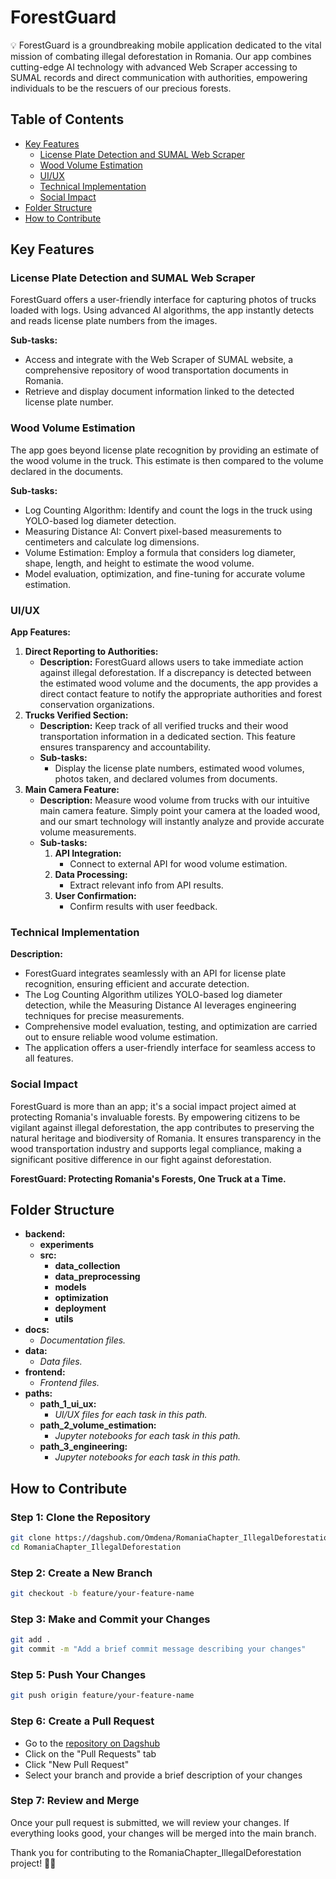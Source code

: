# ForestGuard

💡 ForestGuard is a groundbreaking mobile application dedicated to the vital mission of combating illegal deforestation in Romania. Our app combines cutting-edge AI technology with advanced Web Scraper accessing to SUMAL records and direct communication with authorities, empowering individuals to be the rescuers of our precious forests.

## Table of Contents
- [Key Features](#key-features)
  - [License Plate Detection and SUMAL Web Scraper](#license-plate-detection-and-sumal-web-scraper)
  - [Wood Volume Estimation](#wood-volume-estimation)
  - [UI/UX](#uiux)
  - [Technical Implementation](#technical-implementation)
  - [Social Impact](#social-impact)
- [Folder Structure](#folder-structure)
- [How to Contribute](#how-to-contribute)

## Key Features
### License Plate Detection and SUMAL Web Scraper
ForestGuard offers a user-friendly interface for capturing photos of trucks loaded with logs. Using advanced AI algorithms, the app instantly detects and reads license plate numbers from the images.

**Sub-tasks:**
- Access and integrate with the Web Scraper of SUMAL website, a comprehensive repository of wood transportation documents in Romania.
- Retrieve and display document information linked to the detected license plate number.

### Wood Volume Estimation
The app goes beyond license plate recognition by providing an estimate of the wood volume in the truck. This estimate is then compared to the volume declared in the documents.

**Sub-tasks:**
- Log Counting Algorithm: Identify and count the logs in the truck using YOLO-based log diameter detection.
- Measuring Distance AI: Convert pixel-based measurements to centimeters and calculate log dimensions.
- Volume Estimation: Employ a formula that considers log diameter, shape, length, and height to estimate the wood volume.
- Model evaluation, optimization, and fine-tuning for accurate volume estimation.

### UI/UX
**App Features:**
1. **Direct Reporting to Authorities:**
   - **Description:** ForestGuard allows users to take immediate action against illegal deforestation. If a discrepancy is detected between the estimated wood volume and the documents, the app provides a direct contact feature to notify the appropriate authorities and forest conservation organizations.
2. **Trucks Verified Section:**
   - **Description:** Keep track of all verified trucks and their wood transportation information in a dedicated section. This feature ensures transparency and accountability.
   - **Sub-tasks:**
     - Display the license plate numbers, estimated wood volumes, photos taken, and declared volumes from documents.
3. **Main Camera Feature:**
   - **Description:** Measure wood volume from trucks with our intuitive main camera feature. Simply point your camera at the loaded wood, and our smart technology will instantly analyze and provide accurate volume measurements.
   - **Sub-tasks:**
     1. **API Integration:**
        - Connect to external API for wood volume estimation.
     2. **Data Processing:**
        - Extract relevant info from API results.
     3. **User Confirmation:**
        - Confirm results with user feedback.

### Technical Implementation
**Description:**
- ForestGuard integrates seamlessly with an API for license plate recognition, ensuring efficient and accurate detection.
- The Log Counting Algorithm utilizes YOLO-based log diameter detection, while the Measuring Distance AI leverages engineering techniques for precise measurements.
- Comprehensive model evaluation, testing, and optimization are carried out to ensure reliable wood volume estimation.
- The application offers a user-friendly interface for seamless access to all features.

### Social Impact
ForestGuard is more than an app; it's a social impact project aimed at protecting Romania's invaluable forests. By empowering citizens to be vigilant against illegal deforestation, the app contributes to preserving the natural heritage and biodiversity of Romania. It ensures transparency in the wood transportation industry and supports legal compliance, making a significant positive difference in our fight against deforestation.

**ForestGuard: Protecting Romania's Forests, One Truck at a Time.**

## Folder Structure

- **backend:**
  - **experiments**
  - **src:**
    - **data_collection**
    - **data_preprocessing**
    - **models**
    - **optimization**
    - **deployment**
    - **utils**
- **docs:**
  - *Documentation files.*
- **data:**
  - *Data files.*
- **frontend:**
  - *Frontend files.*
- **paths:**
  - **path_1_ui_ux:**
    - *UI/UX files for each task in this path.*
  - **path_2_volume_estimation:**
    - *Jupyter notebooks for each task in this path.*
  - **path_3_engineering:**
    - *Jupyter notebooks for each task in this path.*

## How to Contribute

### Step 1: Clone the Repository
```bash
git clone https://dagshub.com/Omdena/RomaniaChapter_IllegalDeforestation.git
cd RomaniaChapter_IllegalDeforestation
```
### Step 2: Create a New Branch
```bash
git checkout -b feature/your-feature-name
```

### Step 3: Make and Commit your Changes
```bash
git add .
git commit -m "Add a brief commit message describing your changes"
```

### Step 5: Push Your Changes
```bash
git push origin feature/your-feature-name
```

### Step 6: Create a Pull Request
* Go to the [repository on Dagshub](https://dagshub.com/Omdena/RomaniaChapter_IllegalDeforestation)
* Click on the "Pull Requests" tab
* Click "New Pull Request"
* Select your branch and provide a brief description of your changes

### Step 7: Review and Merge
Once your pull request is submitted, we will review your changes. If everything looks good, your changes will be merged into the main branch.

Thank you for contributing to the RomaniaChapter_IllegalDeforestation project! 🌳🌲
